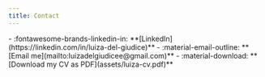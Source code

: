 ```yaml
---
title: Contact
---
```


<div class="grid cards" markdown>
  - :fontawesome-brands-linkedin-in: **[LinkedIn](https://linkedin.com/in/luiza-del-giudice)**
  - :material-email-outline: **[Email me](mailto:luizadelgiudicee@gmail.com)**
  - :material-download: **[Download my CV as PDF](assets/luiza-cv.pdf)**
</div>